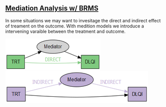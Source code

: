 ## [Mediation Analysis w/ BRMS](https://rpubs.com/acalatroni/688767)

In some situations we may want to invesitage the direct and indirect effect of treament on the outcome. With medition models we introduce a intervening varaible between the treatment and outcome. 

![direct effect](https://raw.githubusercontent.com/agstn/WW/main/2020-10-14/_direct.png) 
![indirect effect](https://raw.githubusercontent.com/agstn/WW/main/2020-10-14/_indirect.png) 
